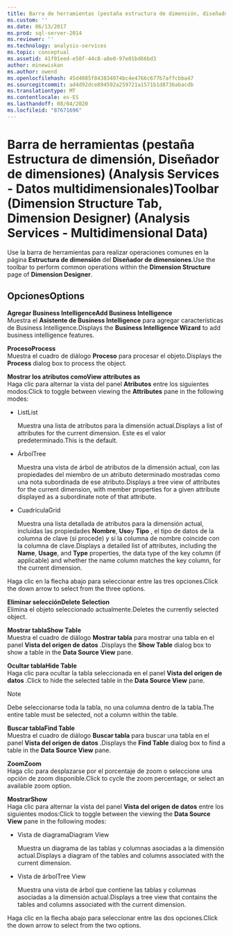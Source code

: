 ```yaml
---
title: Barra de herramientas (pestaña estructura de dimensión, diseñador de dimensiones) (Analysis Services-datos multidimensionales) | Microsoft Docs
ms.custom: ''
ms.date: 06/13/2017
ms.prod: sql-server-2014
ms.reviewer: ''
ms.technology: analysis-services
ms.topic: conceptual
ms.assetid: 41f01eed-e50f-44c8-a8e0-97e01bd66bd3
author: minewiskan
ms.author: owend
ms.openlocfilehash: 45d4085f843834074bc4e4766c677b7affcbba47
ms.sourcegitcommit: ad4d92dce894592a259721a1571b1d8736abacdb
ms.translationtype: MT
ms.contentlocale: es-ES
ms.lasthandoff: 08/04/2020
ms.locfileid: "87671696"
---
```

# <a name="toolbar-dimension-structure-tab-dimension-designer-analysis-services---multidimensional-data"></a><span data-ttu-id="5bafb-102">Barra de herramientas (pestaña Estructura de dimensión, Diseñador de dimensiones) (Analysis Services - Datos multidimensionales)</span><span class="sxs-lookup"><span data-stu-id="5bafb-102">Toolbar (Dimension Structure Tab, Dimension Designer) (Analysis Services - Multidimensional Data)</span></span>
  <span data-ttu-id="5bafb-103">Use la barra de herramientas para realizar operaciones comunes en la página **Estructura de dimensión** del **Diseñador de dimensiones**.</span><span class="sxs-lookup"><span data-stu-id="5bafb-103">Use the toolbar to perform common operations within the **Dimension Structure** page of **Dimension Designer**.</span></span>  
  
## <a name="options"></a><span data-ttu-id="5bafb-104">Opciones</span><span class="sxs-lookup"><span data-stu-id="5bafb-104">Options</span></span>  
 <span data-ttu-id="5bafb-105">**Agregar Business Intelligence**</span><span class="sxs-lookup"><span data-stu-id="5bafb-105">**Add Business Intelligence**</span></span>  
 <span data-ttu-id="5bafb-106">Muestra el **Asistente de Business Intelligence** para agregar características de Business Intelligence.</span><span class="sxs-lookup"><span data-stu-id="5bafb-106">Displays the **Business Intelligence Wizard** to add business intelligence features.</span></span>  
  
 <span data-ttu-id="5bafb-107">**Proceso**</span><span class="sxs-lookup"><span data-stu-id="5bafb-107">**Process**</span></span>  
 <span data-ttu-id="5bafb-108">Muestra el cuadro de diálogo **Proceso** para procesar el objeto.</span><span class="sxs-lookup"><span data-stu-id="5bafb-108">Displays the **Process** dialog box to process the object.</span></span>  
  
 <span data-ttu-id="5bafb-109">**Mostrar los atributos como**</span><span class="sxs-lookup"><span data-stu-id="5bafb-109">**View attributes as**</span></span>  
 <span data-ttu-id="5bafb-110">Haga clic para alternar la vista del panel **Atributos** entre los siguientes modos:</span><span class="sxs-lookup"><span data-stu-id="5bafb-110">Click to toggle between viewing the **Attributes** pane in the following modes:</span></span>  
  
-   <span data-ttu-id="5bafb-111">List</span><span class="sxs-lookup"><span data-stu-id="5bafb-111">List</span></span>  
  
     <span data-ttu-id="5bafb-112">Muestra una lista de atributos para la dimensión actual.</span><span class="sxs-lookup"><span data-stu-id="5bafb-112">Displays a list of attributes for the current dimension.</span></span> <span data-ttu-id="5bafb-113">Este es el valor predeterminado.</span><span class="sxs-lookup"><span data-stu-id="5bafb-113">This is the default.</span></span>  
  
-   <span data-ttu-id="5bafb-114">Árbol</span><span class="sxs-lookup"><span data-stu-id="5bafb-114">Tree</span></span>  
  
     <span data-ttu-id="5bafb-115">Muestra una vista de árbol de atributos de la dimensión actual, con las propiedades del miembro de un atributo determinado mostradas como una nota subordinada de ese atributo.</span><span class="sxs-lookup"><span data-stu-id="5bafb-115">Displays a tree view of attributes for the current dimension, with member properties for a given attribute displayed as a subordinate note of that attribute.</span></span>  
  
-   <span data-ttu-id="5bafb-116">Cuadrícula</span><span class="sxs-lookup"><span data-stu-id="5bafb-116">Grid</span></span>  
  
     <span data-ttu-id="5bafb-117">Muestra una lista detallada de atributos para la dimensión actual, incluidas las propiedades **Nombre**, **Uso**y **Tipo** , el tipo de datos de la columna de clave (si procede) y si la columna de nombre coincide con la columna de clave.</span><span class="sxs-lookup"><span data-stu-id="5bafb-117">Displays a detailed list of attributes, including the **Name**, **Usage**, and **Type** properties, the data type of the key column (if applicable) and whether the name column matches the key column, for the current dimension.</span></span>  
  
 <span data-ttu-id="5bafb-118">Haga clic en la flecha abajo para seleccionar entre las tres opciones.</span><span class="sxs-lookup"><span data-stu-id="5bafb-118">Click the down arrow to select from the three options.</span></span>  
  
 <span data-ttu-id="5bafb-119">**Eliminar selección**</span><span class="sxs-lookup"><span data-stu-id="5bafb-119">**Delete Selection**</span></span>  
 <span data-ttu-id="5bafb-120">Elimina el objeto seleccionado actualmente.</span><span class="sxs-lookup"><span data-stu-id="5bafb-120">Deletes the currently selected object.</span></span>  
  
 <span data-ttu-id="5bafb-121">**Mostrar tabla**</span><span class="sxs-lookup"><span data-stu-id="5bafb-121">**Show Table**</span></span>  
 <span data-ttu-id="5bafb-122">Muestra el cuadro de diálogo **Mostrar tabla** para mostrar una tabla en el panel **Vista del origen de datos** .</span><span class="sxs-lookup"><span data-stu-id="5bafb-122">Displays the **Show Table** dialog box to show a table in the **Data Source View** pane.</span></span>  
  
 <span data-ttu-id="5bafb-123">**Ocultar tabla**</span><span class="sxs-lookup"><span data-stu-id="5bafb-123">**Hide Table**</span></span>  
 <span data-ttu-id="5bafb-124">Haga clic para ocultar la tabla seleccionada en el panel **Vista del origen de datos** .</span><span class="sxs-lookup"><span data-stu-id="5bafb-124">Click to hide the selected table in the **Data Source View** pane.</span></span>  
  
> [!NOTE]  
>  <span data-ttu-id="5bafb-125">Debe seleccionarse toda la tabla, no una columna dentro de la tabla.</span><span class="sxs-lookup"><span data-stu-id="5bafb-125">The entire table must be selected, not a column within the table.</span></span>  
  
 <span data-ttu-id="5bafb-126">**Buscar tabla**</span><span class="sxs-lookup"><span data-stu-id="5bafb-126">**Find Table**</span></span>  
 <span data-ttu-id="5bafb-127">Muestra el cuadro de diálogo **Buscar tabla** para buscar una tabla en el panel **Vista del origen de datos** .</span><span class="sxs-lookup"><span data-stu-id="5bafb-127">Displays the **Find Table** dialog box to find a table in the **Data Source View** pane.</span></span>  
  
 <span data-ttu-id="5bafb-128">**Zoom**</span><span class="sxs-lookup"><span data-stu-id="5bafb-128">**Zoom**</span></span>  
 <span data-ttu-id="5bafb-129">Haga clic para desplazarse por el porcentaje de zoom o seleccione una opción de zoom disponible.</span><span class="sxs-lookup"><span data-stu-id="5bafb-129">Click to cycle the zoom percentage, or select an available zoom option.</span></span>  
  
 <span data-ttu-id="5bafb-130">**Mostrar**</span><span class="sxs-lookup"><span data-stu-id="5bafb-130">**Show**</span></span>  
 <span data-ttu-id="5bafb-131">Haga clic para alternar la vista del panel **Vista del origen de datos** entre los siguientes modos:</span><span class="sxs-lookup"><span data-stu-id="5bafb-131">Click to toggle between the viewing the **Data Source View** pane in the following modes:</span></span>  
  
-   <span data-ttu-id="5bafb-132">Vista de diagrama</span><span class="sxs-lookup"><span data-stu-id="5bafb-132">Diagram View</span></span>  
  
     <span data-ttu-id="5bafb-133">Muestra un diagrama de las tablas y columnas asociadas a la dimensión actual.</span><span class="sxs-lookup"><span data-stu-id="5bafb-133">Displays a diagram of the tables and columns associated with the current dimension.</span></span>  
  
-   <span data-ttu-id="5bafb-134">Vista de árbol</span><span class="sxs-lookup"><span data-stu-id="5bafb-134">Tree View</span></span>  
  
     <span data-ttu-id="5bafb-135">Muestra una vista de árbol que contiene las tablas y columnas asociadas a la dimensión actual.</span><span class="sxs-lookup"><span data-stu-id="5bafb-135">Displays a tree view that contains the tables and columns associated with the current dimension.</span></span>  
  
 <span data-ttu-id="5bafb-136">Haga clic en la flecha abajo para seleccionar entre las dos opciones.</span><span class="sxs-lookup"><span data-stu-id="5bafb-136">Click the down arrow to select from the two options.</span></span>  
  
  
